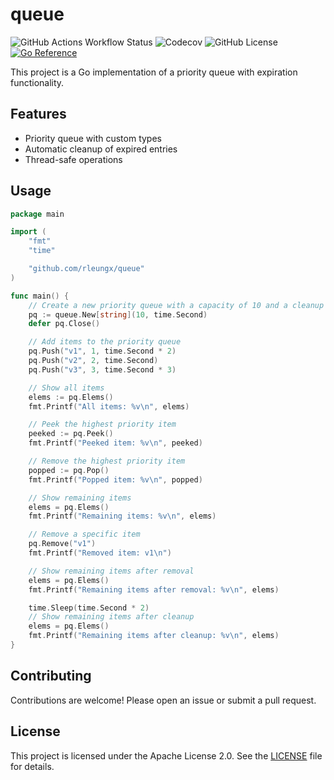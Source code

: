 # queue

![GitHub Actions Workflow Status](https://img.shields.io/github/actions/workflow/status/rleungx/queue/go.yml)
![Codecov](https://img.shields.io/codecov/c/github/rleungx/queue)
![GitHub License](https://img.shields.io/github/license/rleungx/queue)
[![Go Reference](https://pkg.go.dev/badge/github.com/rleungx/queue.svg)](https://pkg.go.dev/github.com/rleungx/queue)

This project is a Go implementation of a priority queue with expiration functionality.

## Features

- Priority queue with custom types
- Automatic cleanup of expired entries
- Thread-safe operations

## Usage

```go
package main

import (
    "fmt"
    "time"

    "github.com/rleungx/queue"
)

func main() {
    // Create a new priority queue with a capacity of 10 and a cleanup interval of 1 minute
    pq := queue.New[string](10, time.Second)
    defer pq.Close()

    // Add items to the priority queue
    pq.Push("v1", 1, time.Second * 2)
    pq.Push("v2", 2, time.Second)
    pq.Push("v3", 3, time.Second * 3)

    // Show all items
    elems := pq.Elems()
    fmt.Printf("All items: %v\n", elems)

    // Peek the highest priority item
    peeked := pq.Peek()
    fmt.Printf("Peeked item: %v\n", peeked)

    // Remove the highest priority item
    popped := pq.Pop()
    fmt.Printf("Popped item: %v\n", popped)

    // Show remaining items
    elems = pq.Elems()
    fmt.Printf("Remaining items: %v\n", elems)

    // Remove a specific item
    pq.Remove("v1")
    fmt.Printf("Removed item: v1\n")

    // Show remaining items after removal
    elems = pq.Elems()
    fmt.Printf("Remaining items after removal: %v\n", elems)

    time.Sleep(time.Second * 2)
    // Show remaining items after cleanup
    elems = pq.Elems()
    fmt.Printf("Remaining items after cleanup: %v\n", elems)
}
```

## Contributing
Contributions are welcome! Please open an issue or submit a pull request.

## License
This project is licensed under the Apache License 2.0. See the [LICENSE](./LICENSE) file for details.

